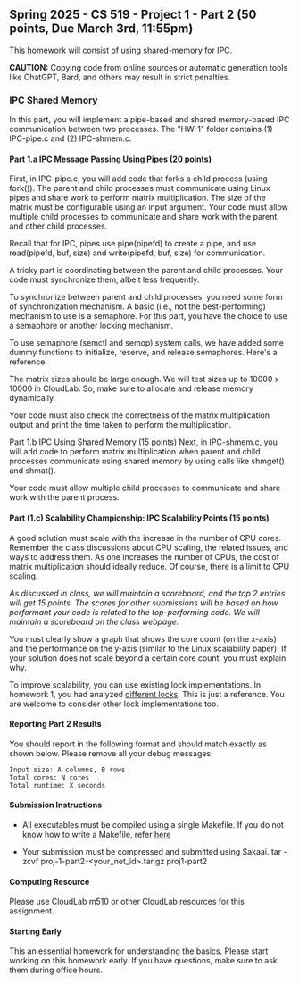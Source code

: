 ## Spring 2025 - CS 519 - Project 1 - Part 2 (50 points, Due March 3rd, 11:55pm)  

This homework will consist of using shared-memory for IPC. 

**CAUTION:** Copying code from online sources or automatic generation tools like
ChatGPT, Bard, and others may result in strict penalties.

### IPC Shared Memory
In this part, you will implement a pipe-based and shared memory-based IPC
communication between two processes. The "HW-1" folder contains (1) IPC-pipe.c
and (2) IPC-shmem.c.

#### Part 1.a IPC Message Passing Using Pipes (20 points)
First, in IPC-pipe.c, you will add code that forks a child process (using
fork()). The parent and child processes must communicate using Linux pipes and
share work to perform matrix multiplication. The size of the matrix must be
configurable using an input argument. Your code must allow multiple child
processes to communicate and share work with the parent and other child
processes.

Recall that for IPC, pipes use pipe(pipefd) to create a pipe, and use
read(pipefd, buf, size) and write(pipefd, buf, size) for communication.

A tricky part is coordinating between the parent and child processes. Your code
must synchronize them, albeit less frequently.

To synchronize between parent and child processes, you need some form of
synchronization mechanism. A basic (i.e., not the best-performing) mechanism to
use is a semaphore. For this part, you have the choice to use a semaphore or
another locking mechanism.

To use semaphore (semctl and semop) system calls, we have added some dummy
functions to initialize, reserve, and release semaphores. Here's a reference.

The matrix sizes should be large enough. We will test sizes up to 10000 x 10000
in CloudLab. So, make sure to allocate and release memory dynamically.

Your code must also check the correctness of the matrix multiplication output
and print the time taken to perform the multiplication.

Part 1.b IPC Using Shared Memory (15 points) Next, in IPC-shmem.c, you will add
code to perform matrix multiplication when parent and child processes
communicate using shared memory by using calls like shmget() and shmat().

Your code must allow multiple child processes to communicate and share work
with the parent process.

#### Part (1.c) Scalability Championship: IPC Scalability Points (15 points)

A good solution must scale with the increase in the number of CPU cores.
Remember the class discussions about CPU scaling, the related issues, and ways
to address them. As one increases the number of CPUs, the cost of matrix
multiplication should ideally reduce. Of course, there is a limit to CPU
scaling.

*As discussed in class, we will maintain a scoreboard, and the top 2 entries
will get 15 points. The scores for other submissions will be based on how
performant your code is related to the top-performing code. We will maintain a
scoreboard on the class webpage.*

You must clearly show a graph that shows the core count (on the x-axis) and the
performance on the y-axis (similar to the Linux scalability paper). If your
solution does not scale beyond a certain core count, you must explain why.

To improve scalability, you can use existing lock implementations. In homework
1, you had analyzed [different
locks](https://github.com/RutgersCSSystems/cs519-sp25/tree/main/locks-bench). 
This is just a reference. You are welcome to consider other lock implementations
too.

#### Reporting Part 2 Results
You should report in the following format and should match exactly as shown below. 
Please remove all your debug messages:
```
Input size: A columns, B rows
Total cores: N cores
Total runtime: X seconds
```
#### Submission Instructions
- All executables must be compiled using a single Makefile. If you do not know how to write a 
Makefile, refer [here](http://www.cs.colby.edu/maxwell/courses/tutorials/maketutor/)

- Your submission must be compressed and submitted using Sakaai.
  tar -zcvf proj-1-part2-<your_net_id>.tar.gz proj1-part2


#### Computing Resource
Please use CloudLab m510 or other CloudLab resources for this assignment.


#### Starting Early
This an essential homework for understanding the basics. 
Please start working on this homework early. If you have
questions, make sure to ask them during office hours.


